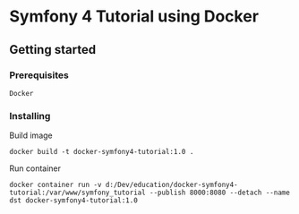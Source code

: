 # Symfony 4 Tutorial using Docker 

## Getting started

### Prerequisites
```
Docker
```

### Installing
Build image
```$xslt
docker build -t docker-symfony4-tutorial:1.0 .
```
Run container
```$xslt
docker container run -v d:/Dev/education/docker-symfony4-tutorial:/var/www/symfony_tutorial --publish 8000:8080 --detach --name dst docker-symfony4-tutorial:1.0
```